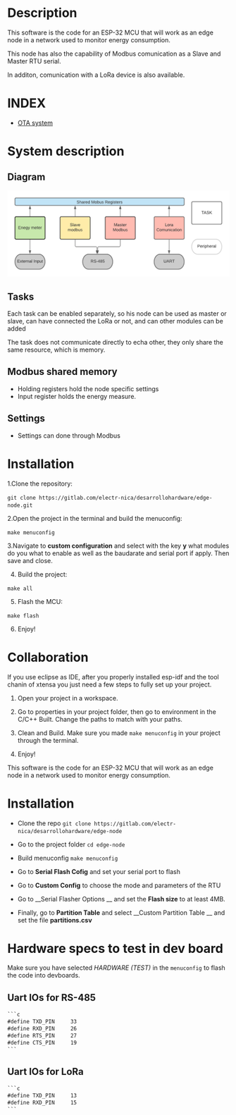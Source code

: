 # Description

This software is the code for an ESP-32 MCU that will work as an edge node in a network used to monitor energy consumption.

This node has also the capability of Modbus comunication as a Slave and Master RTU serial.


In additon, comunication with a LoRa device is also available.
# INDEX

* [OTA system](docs/ota.md) 

# System description

## Diagram

![docs/images/Architecture.png](docs/images/Architecture.png)

## Tasks

Each task can be enabled separately, so his node can be used as master or slave, can have connected the LoRa or not, and can other modules can be added

The task does not communicate directly to echa other, they only share the same resource, which is memory.

## Modbus shared memory

- Holding registers hold the node specific settings
- Input register holds the energy measure.

## Settings

- Settings can done through Modbus

# Installation
1.Clone the repository:

`git clone https://gitlab.com/electr-nica/desarrollohardware/edge-node.git`

2.Open the project in the terminal and build the menuconfig:

`make menuconfig`

3.Navigate to __custom configuration__ and select with the key __y__ what modules do you what to enable as well as the baudarate and serial port if apply. Then save and close.

4. Build the project:

`make all`

5. Flash the MCU:

`make flash`

6. Enjoy!


# Collaboration

If you use eclipse as IDE, after you properly installed esp-idf and the tool chanin of xtensa you just need a few steps to fully set up your project.

1. Open your project in a workspace.

2. Go to properties in your project folder, then go to environment in the C/C++ Built. Change the paths to match with your paths. 

3. Clean and Build. Make sure you made `make menuconfig` in your project through the terminal.

4. Enjoy!

 
This software is the code for an ESP-32 MCU that will work as an edge node in a network used to monitor energy consumption.

# Installation

* Clone the repo `git clone https://gitlab.com/electr-nica/desarrollohardware/edge-node`

* Go to the project folder `cd edge-node`

* Build menuconfig `make menuconfig`

* Go to  __Serial Flash Cofig__  and set your serial port to flash

* Go to __Custom Config__  to choose the mode and parameters of the RTU

* Go to __Serial Flasher Options __ and set the __Flash size__ to at least 4MB.

* Finally, go to __Partition Table__ and select __Custom Partition Table __
and set the file __partitions.csv__ 

# Hardware specs to test in dev board

Make sure you have selected *HARDWARE (TEST)* in the `menuconfig` to flash the code into devboards.


## Uart IOs for RS-485

	```c
	#define TXD_PIN     33
	#define RXD_PIN     26
	#define RTS_PIN     27
	#define CTS_PIN     19
	```
	
## Uart IOs for LoRa

	```c
	#define TXD_PIN     13
	#define RXD_PIN     15
	```